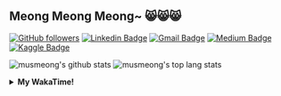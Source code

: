 ## Meong Meong Meong~ 😸😸😸

[![GitHub followers](https://img.shields.io/github/followers/musmeong?label=Follow&style=social)](https://github.com/musmeong/?tab=follow) [![Linkedin Badge](https://img.shields.io/badge/-Muhamad%20Mustain-blue?style=flat-square&logo=Linkedin&logoColor=white&link=https://www.linkedin.com/in/muhamad-mustain/)](https://www.linkedin.com/in/muhamad-mustain/) [![Gmail Badge](https://img.shields.io/badge/-muhmd.mustain@gmail.com-c14438?style=flat-square&logo=Gmail&logoColor=white&link=mailto:muhmd.mustain@gmail.com)](mailto:muhmd.mustain@gmail.com) [![Medium Badge](https://img.shields.io/badge/musmeong-12100E?style=flat-square&logo=medium&logoColor=white&link=https://www.medium.com/musmeong)](https://www.medium.com/musmeong) [![Kaggle Badge](https://img.shields.io/badge/-musmeong-20BEFF?style=flat-square&logo=Kaggle&logoColor=white&link=https://www.kaggle.com/musmeong)](https://www.kaggle.com/musmeong)

![musmeong's github stats](https://github-readme-stats.vercel.app/api?username=musmeong&show_icons=true&theme=tokyonight) 
![musmeong's top lang stats](https://github-readme-stats.vercel.app/api/top-langs/?username=musmeong&show_icons=true&theme=tokyonight&layout=compact&langs_count=10)

<details>
  <summary><b>My WakaTime!</b></summary>
  <br>
  
  <!--START_SECTION:waka-->
![Lines of code](https://img.shields.io/badge/From%20Hello%20World%20I%27ve%20Written-55057%20lines%20of%20code-blue)

**I'm an Early 🐤** 

```text
🌞 Morning    4 commits      █░░░░░░░░░░░░░░░░░░░░░░░░   3.6% 
🌆 Daytime    65 commits     ██████████████░░░░░░░░░░░   58.56% 
🌃 Evening    23 commits     █████░░░░░░░░░░░░░░░░░░░░   20.72% 
🌙 Night      19 commits     ████░░░░░░░░░░░░░░░░░░░░░   17.12%

```
📅 **I'm Most Productive on Friday** 

```text
Monday       17 commits     ███░░░░░░░░░░░░░░░░░░░░░░   15.32% 
Tuesday      7 commits      █░░░░░░░░░░░░░░░░░░░░░░░░   6.31% 
Wednesday    11 commits     ██░░░░░░░░░░░░░░░░░░░░░░░   9.91% 
Thursday     20 commits     ████░░░░░░░░░░░░░░░░░░░░░   18.02% 
Friday       22 commits     █████░░░░░░░░░░░░░░░░░░░░   19.82% 
Saturday     17 commits     ███░░░░░░░░░░░░░░░░░░░░░░   15.32% 
Sunday       17 commits     ███░░░░░░░░░░░░░░░░░░░░░░   15.32%

```


📊 **This Week I Spent My Time On** 

```text
⌚︎ Time Zone: Asia/Jakarta

💬 Programming Languages: 
Other                    25 hrs 11 mins      █████████████████████████   100.0%

🔥 Editors: 
Browser                  25 hrs 5 mins       █████████████████████████   99.61% 
Excel                    5 mins              ░░░░░░░░░░░░░░░░░░░░░░░░░   0.39%

💻 Operating System: 
Windows                  25 hrs 11 mins      █████████████████████████   100.0%

```

**I Mostly Code in Jupyter Notebook** 

```text
Jupyter Notebook         7 repos             ████████████████░░░░░░░░░   63.64% 
Python                   2 repos             ████░░░░░░░░░░░░░░░░░░░░░   18.18% 
JavaScript               1 repo              ██░░░░░░░░░░░░░░░░░░░░░░░   9.09% 
Kotlin                   1 repo              ██░░░░░░░░░░░░░░░░░░░░░░░   9.09%

```



 Last Updated on 24/06/2021
<!--END_SECTION:waka-->
</details>
